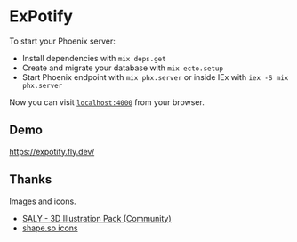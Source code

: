 # ExPotify

To start your Phoenix server:

  * Install dependencies with `mix deps.get`
  * Create and migrate your database with `mix ecto.setup`
  * Start Phoenix endpoint with `mix phx.server` or inside IEx with `iex -S mix phx.server`

Now you can visit [`localhost:4000`](http://localhost:4001) from your browser.


## Demo

https://expotify.fly.dev/

## Thanks

Images and icons.

  * [SALY - 3D Illustration Pack (Community)](https://www.figma.com/file/1KLPkDTbkHKWn4uwbdF6pe)
  * [shape.so icons](https://shape.so/)

